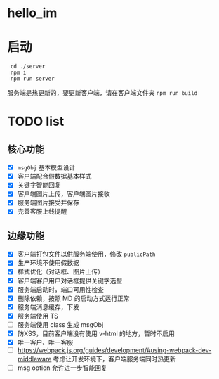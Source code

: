 # hello_im

# 启动

```shell
 cd ./server
 npm i
 npm run server
```

服务端是热更新的，要更新客户端，请在客户端文件夹 `npm run build`

# TODO list

## 核心功能

- [x] `msgObj` 基本模型设计
- [x] 客户端配合假数据基本样式
- [x] 关键字智能回复
- [x] 客户端图片上传，客户端图片接收
- [x] 服务端图片接受并保存
- [x] 完善客服上线提醒

## 边缘功能

- [x] 客户端打包文件以供服务端使用，修改 `publicPath`
- [x] 生产环境不使用假数据
- [x] 样式优化（对话框、图片上传）
- [x] 客户端客户用户对话框提供关键字选型
- [x] 服务端启动时，端口可用性检查
- [x] 删除依赖，按照 MD 的启动方式运行正常
- [x] 服务端消息缓存，下发
- [x] 服务端使用 TS
- [ ] 服务端使用 class 生成 msgObj
- [x] 防XSS，目前客户端没有使用 v-html 的地方，暂时不启用
- [x] 唯一客户、唯一客服
- [ ] https://webpack.js.org/guides/development/#using-webpack-dev-middleware 考虑让开发环境下，客户端服务端同时热更新
- [ ] msg option 允许进一步智能回复
